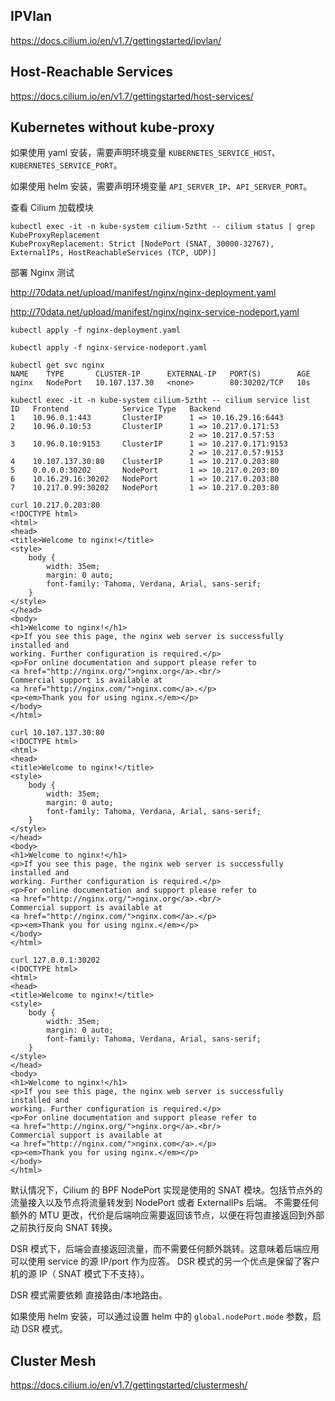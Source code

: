 ## IPVlan

https://docs.cilium.io/en/v1.7/gettingstarted/ipvlan/

## Host-Reachable Services

https://docs.cilium.io/en/v1.7/gettingstarted/host-services/

## Kubernetes without kube-proxy

如果使用 yaml 安装，需要声明环境变量 `KUBERNETES_SERVICE_HOST`、`KUBERNETES_SERVICE_PORT`。

如果使用 helm 安装，需要声明环境变量 `API_SERVER_IP`、`API_SERVER_PORT`。

查看 Cilium 加载模块

```
kubectl exec -it -n kube-system cilium-5ztht -- cilium status | grep KubeProxyReplacement
KubeProxyReplacement: Strict [NodePort (SNAT, 30000-32767), ExternalIPs, HostReachableServices (TCP, UDP)]
```

部署 Nginx 测试

http://70data.net/upload/manifest/nginx/nginx-deployment.yaml

http://70data.net/upload/manifest/nginx/nginx-service-nodeport.yaml

```
kubectl apply -f nginx-deployment.yaml

kubectl apply -f nginx-service-nodeport.yaml

kubectl get svc nginx
NAME    TYPE       CLUSTER-IP      EXTERNAL-IP   PORT(S)        AGE
nginx   NodePort   10.107.137.30   <none>        80:30202/TCP   10s

kubectl exec -it -n kube-system cilium-5ztht -- cilium service list
ID   Frontend            Service Type   Backend
1    10.96.0.1:443       ClusterIP      1 => 10.16.29.16:6443
2    10.96.0.10:53       ClusterIP      1 => 10.217.0.171:53
                                        2 => 10.217.0.57:53
3    10.96.0.10:9153     ClusterIP      1 => 10.217.0.171:9153
                                        2 => 10.217.0.57:9153
4    10.107.137.30:80    ClusterIP      1 => 10.217.0.203:80
5    0.0.0.0:30202       NodePort       1 => 10.217.0.203:80
6    10.16.29.16:30202   NodePort       1 => 10.217.0.203:80
7    10.217.0.99:30202   NodePort       1 => 10.217.0.203:80

curl 10.217.0.203:80
<!DOCTYPE html>
<html>
<head>
<title>Welcome to nginx!</title>
<style>
    body {
        width: 35em;
        margin: 0 auto;
        font-family: Tahoma, Verdana, Arial, sans-serif;
    }
</style>
</head>
<body>
<h1>Welcome to nginx!</h1>
<p>If you see this page, the nginx web server is successfully installed and
working. Further configuration is required.</p>
<p>For online documentation and support please refer to
<a href="http://nginx.org/">nginx.org</a>.<br/>
Commercial support is available at
<a href="http://nginx.com/">nginx.com</a>.</p>
<p><em>Thank you for using nginx.</em></p>
</body>
</html>

curl 10.107.137.30:80
<!DOCTYPE html>
<html>
<head>
<title>Welcome to nginx!</title>
<style>
    body {
        width: 35em;
        margin: 0 auto;
        font-family: Tahoma, Verdana, Arial, sans-serif;
    }
</style>
</head>
<body>
<h1>Welcome to nginx!</h1>
<p>If you see this page, the nginx web server is successfully installed and
working. Further configuration is required.</p>
<p>For online documentation and support please refer to
<a href="http://nginx.org/">nginx.org</a>.<br/>
Commercial support is available at
<a href="http://nginx.com/">nginx.com</a>.</p>
<p><em>Thank you for using nginx.</em></p>
</body>
</html>

curl 127.0.0.1:30202
<!DOCTYPE html>
<html>
<head>
<title>Welcome to nginx!</title>
<style>
    body {
        width: 35em;
        margin: 0 auto;
        font-family: Tahoma, Verdana, Arial, sans-serif;
    }
</style>
</head>
<body>
<h1>Welcome to nginx!</h1>
<p>If you see this page, the nginx web server is successfully installed and
working. Further configuration is required.</p>
<p>For online documentation and support please refer to
<a href="http://nginx.org/">nginx.org</a>.<br/>
Commercial support is available at
<a href="http://nginx.com/">nginx.com</a>.</p>
<p><em>Thank you for using nginx.</em></p>
</body>
</html>
```

默认情况下，Cilium 的 BPF NodePort 实现是使用的 SNAT 模块。包括节点外的流量接入以及节点将流量转发到 NodePort 或者 ExternalIPs 后端。
不需要任何额外的 MTU 更改，代价是后端响应需要返回该节点，以便在将包直接返回到外部之前执行反向 SNAT 转换。

DSR 模式下，后端会直接返回流量，而不需要任何额外跳转。这意味着后端应用可以使用 service 的源 IP/port 作为应答。
DSR 模式的另一个优点是保留了客户机的源 IP（ SNAT 模式下不支持）。

DSR 模式需要依赖 直接路由/本地路由。

如果使用 helm 安装，可以通过设置 helm 中的 `global.nodePort.mode` 参数，启动 DSR 模式。

## Cluster Mesh

https://docs.cilium.io/en/v1.7/gettingstarted/clustermesh/
